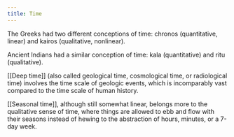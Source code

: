 ```yaml
---
title: Time
---
```


The Greeks had two different conceptions of time: chronos (quantitative, linear) and kairos (qualitative, nonlinear). 

Ancient Indians had a similar conception of time: kala (quantitative) and ritu (qualitative). 

[[Deep time]] (also called geological time, cosmological time, or radiological time) involves the time scale of geologic events, which is incomparably vast compared to the time scale of human history.

[[Seasonal time]], although still somewhat linear, belongs more to the qualitative sense of time, where things are allowed to ebb and flow with their seasons instead of hewing to the abstraction of hours, minutes, or a 7-day week.